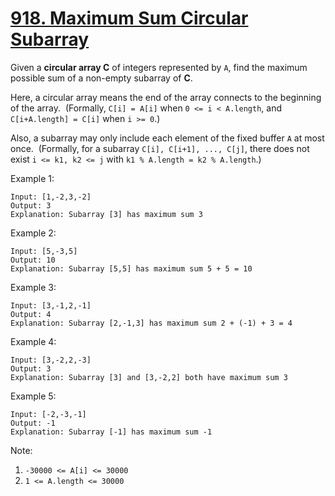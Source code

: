 # [918. Maximum Sum Circular Subarray](https://leetcode.com/problems/maximum-sum-circular-subarray/)

Given a **circular array C** of integers represented by `A`, find the maximum possible sum of a non-empty subarray of **C**.

Here, a circular array means the end of the array connects to the beginning of the array.  (Formally, `C[i] = A[i]` when `0 <= i < A.length`, and `C[i+A.length] = C[i]` when `i >= 0`.)

Also, a subarray may only include each element of the fixed buffer `A` at most once.  (Formally, for a subarray `C[i], C[i+1], ..., C[j]`, there does not exist `i <= k1, k2 <= j` with `k1 % A.length = k2 % A.length`.)

Example 1:

```text
Input: [1,-2,3,-2]
Output: 3
Explanation: Subarray [3] has maximum sum 3
```

Example 2:

```text
Input: [5,-3,5]
Output: 10
Explanation: Subarray [5,5] has maximum sum 5 + 5 = 10
```

Example 3:

```text
Input: [3,-1,2,-1]
Output: 4
Explanation: Subarray [2,-1,3] has maximum sum 2 + (-1) + 3 = 4
```

Example 4:

```text
Input: [3,-2,2,-3]
Output: 3
Explanation: Subarray [3] and [3,-2,2] both have maximum sum 3
```

Example 5:

```text
Input: [-2,-3,-1]
Output: -1
Explanation: Subarray [-1] has maximum sum -1
```

Note:

1. `-30000 <= A[i] <= 30000`
1. `1 <= A.length <= 30000`
